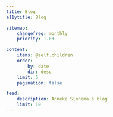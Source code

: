 ```yaml
---
title: Blog
a11ytitle: Blog

sitemap:
    changefreq: monthly
    priority: 1.03

content:
    items: @self.children
    order:
        by: date
        dir: desc
    limit: 5
    pagination: false

feed:
    description: Anneke Sinnema's blog
    limit: 10
---
```

